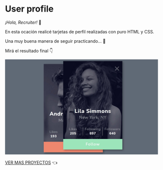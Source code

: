 # User profile

*¡Hola, Recruiter!* 👋

En esta ocación realicé tarjetas de perfil realizadas con puro HTML y CSS.

Una muy buena manera de seguir practicando... 🎯

Mirá el resultado final 👇

<img src="https://github.com/lautaronahuelc/user-profile/blob/master/resultado-final.jpg"/>

[VER MAS PROYECTOS](https://github.com/lautaronahuelc?tab=repositories) 👈
